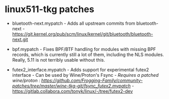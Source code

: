 # linux511-tkg patches
- bluetooth-next.mypatch - Adds all upstream commits from bluetooth-next - https://git.kernel.org/pub/scm/linux/kernel/git/bluetooth/bluetooth-next.git

- bpf.mypatch - Fixes BPF/BTF handling for modules with missing BPF records, which is currently still a lot of them, including the NLS modules. Really, 5.11 is not terribly usable without this.

- futex2_interface.mypatch - Adds support for experimental futex2 interface - Can be used by Wine/Proton's Fsync - *Requires a patched wine/proton : https://github.com/Frogging-Family/community-patches/tree/master/wine-tkg-git/fsync_futex2.mypatch* - https://gitlab.collabora.com/tonyk/linux/-/tree/futex2-dev
